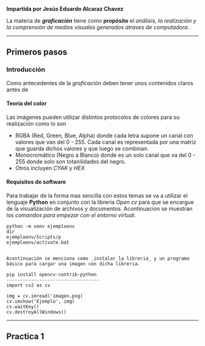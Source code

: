 **Impartida por Jesús Eduardo Alcaraz Chavez**

La materia de ***graficación*** tiene como **propósito** el *análisis, la realización y la comprensión de medios visuales generados atraves de computadora.*

---

## Primeros pasos

### Introducción 

Como antecedentes de la _graficación_ deben tener unos contenidos claros antes de

#### Teoría del color

Las imágenes pueden utilizar distintos protocolos de colores para su realización como lo son

* RGBA (Red, Green, Blue, Alpha) donde cada letra supone un canal con valores que van del 0 - 255. Cada canal es representada por una matriz que guarda dichos valores y que luego se combinan.
* Monocromático (Negro a Blanco) donde es un solo canal que va del 0 - 255 donde solo son totanilidades del negro.
* Otros incluyen _CYAK_ y _HEX_

#### Requisitos de software

Para trabajar de la forma mas sencilla con estos temas se va a utilizar el lenguaje **Python** en conjunto con la libreria _Open cv_ para que se encargue de la visualización de archivos y documentos. Acontinuacion se muestran los _comandos para empezar con el entorno virtual_.

```
python -m venv ejemploenv
dir
ejemploenv/Scripts/p
ejemploenv/activate.bat 
```
```

Acontinuación se menciona como _instalar la libreria_ y un programa básico para cargar una imagen con dicha libreria.

```
```
pip install opencv-contrib-python
----------------------------------
import cv2 as cv

img = cv.imread('imagen.png)
cv.imshow('Ejemplo', img)
cv.waitKey()
cv.destroyAllWindows()
```

---

## Practica 1


